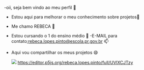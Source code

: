 -oii, seja bem vindo ao meu perfil 👋 
- Estou aqui para melhorar o meu conhecimento sobre projetos👀 
- Me chamo REBECA 🌱 
- Estou cursando o 1 do ensino médio 💞️ 
-E-MAIL para contato;rebeca.lopes.pinto@escola.pr.gov.br 📫 
- Aqui vou compartilhar os meus projetos 😄 

  ![](https://media1.tenor.com/m/Ifx6MJnpfLkAAAAC/mariah-casey.gif)
https://editor.p5js.org/rebeca.lopes.pinto/full/UVlXCJTzy

